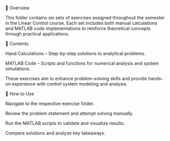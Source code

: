 📌 Overview

This folder contains six sets of exercises assigned throughout the semester in the Linear Control course. Each set includes both manual calculations and MATLAB code implementations to reinforce theoretical concepts through practical applications.

📝 Contents

Hand Calculations – Step-by-step solutions to analytical problems.

MATLAB Code – Scripts and functions for numerical analysis and system simulations.

These exercises aim to enhance problem-solving skills and provide hands-on experience with control system modeling and analysis.

🎯 How to Use

Navigate to the respective exercise folder.

Review the problem statement and attempt solving manually.

Run the MATLAB scripts to validate and visualize results.

Compare solutions and analyze key takeaways.
